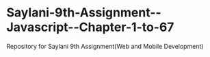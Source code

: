 # Saylani-9th-Assignment--Javascript--Chapter-1-to-67
 Repository for Saylani 9th Assignment(Web and Mobile Development)
